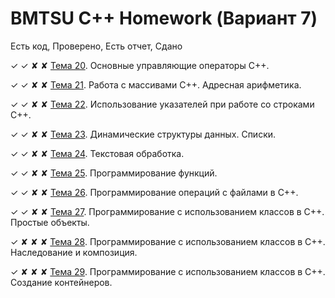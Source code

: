 # BMTSU C++ Homework (Вариант 7)

Есть код, Проверено, Есть отчет, Сдано

✓ ✓ ✘ ✘ [Тема 20](https://github.com/ajile/bmtsu-cpp-2/tree/master/20). Основные управляющие операторы С++.

✓ ✓ ✘ ✘ [Тема 21](https://github.com/ajile/bmtsu-cpp-2/tree/master/21). Работа с массивами С++. Адресная арифметика.

✓ ✓ ✘ ✘ [Тема 22](https://github.com/ajile/bmtsu-cpp-2/tree/master/22). Использование указателей при работе со строками С++.

✓ ✓ ✘ ✘ [Тема 23](https://github.com/ajile/bmtsu-cpp-2/tree/master/23). Динамические структуры данных. Списки.

✓ ✓ ✘ ✘ [Тема 24](https://github.com/ajile/bmtsu-cpp-2/tree/master/24). Текстовая обработка.

✓ ✓ ✘ ✘ [Тема 25](https://github.com/ajile/bmtsu-cpp-2/tree/master/25). Программирование функций.

✓ ✓ ✘ ✘ [Тема 26](https://github.com/ajile/bmtsu-cpp-2/tree/master/26). Программирование операций с файлами в С++.

✓ ✓ ✘ ✘ [Тема 27](https://github.com/ajile/bmtsu-cpp-2/tree/master/27). Программирование с использованием классов в С++. Простые объекты.

✓ ✘ ✘ ✘ [Тема 28](https://github.com/ajile/bmtsu-cpp-2/tree/master/28). Программирование с использованием классов в С++. Наследование и композиция.

✓ ✘ ✘ ✘ [Тема 29](https://github.com/ajile/bmtsu-cpp-2/tree/master/29). Программирование с использованием классов в С++. Создание контейнеров.
